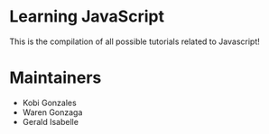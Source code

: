 # Learning JavaScript

This is the compilation of all possible tutorials related to Javascript!

# Maintainers
* Kobi Gonzales
* Waren Gonzaga
* Gerald Isabelle
